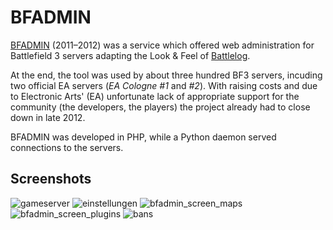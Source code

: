 # BFADMIN

[BFADMIN](https://bfadmin.de) (2011–2012) was a service which offered web administration for Battlefield 3 servers adapting the Look & Feel of [Battlelog](https://battlelog.battlefield.com/bf3/en).

At the end, the tool was used by about three hundred BF3 servers, incuding two official EA servers (*EA Cologne #1* and *#2*). With raising costs and due to Electronic Arts' (EA) unfortunate lack of appropriate support for the community (the developers, the players) the project already had to close down in late 2012.

BFADMIN was developed in PHP, while a Python daemon served connections to the servers.

## Screenshots

![gameserver](https://user-images.githubusercontent.com/40885610/152905003-83df2fae-beb6-4ed7-b181-33364f6c89cf.png)
![einstellungen](https://user-images.githubusercontent.com/40885610/152904994-8480e2cd-8cfe-4aee-856a-b1baa260ff62.png)
![bfadmin_screen_maps](https://user-images.githubusercontent.com/40885610/152905252-c41988b8-1099-4688-a78b-b0207b9cbaec.png)
![bfadmin_screen_plugins](https://user-images.githubusercontent.com/40885610/152905289-8d44cfc5-51a1-402c-b546-479681d7fe76.png)
![bans](https://user-images.githubusercontent.com/40885610/152904991-2dfc9e7f-4839-4877-9d78-9e06c3e1a0b5.png)
